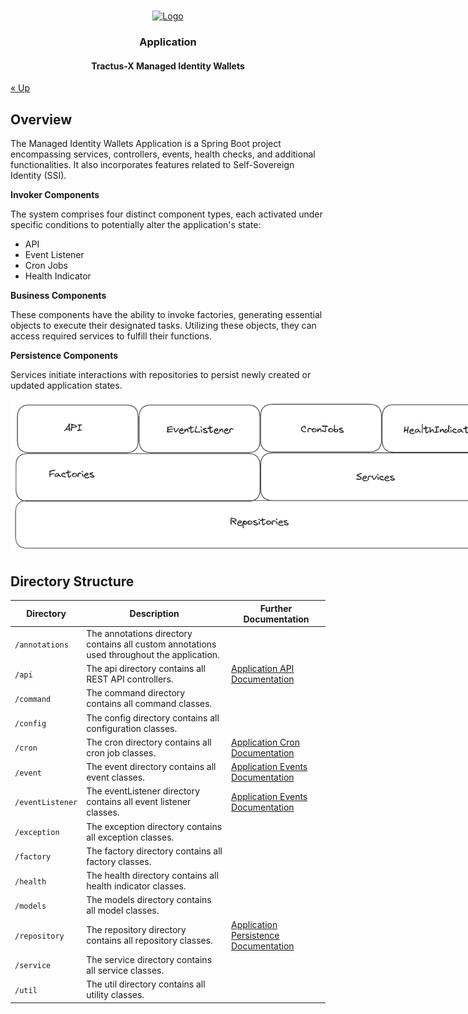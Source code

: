 <a name="readme-top"></a>

<!-- Caption -->

<br />
<div align="center">
  <a href="https://eclipse-tractusx.github.io/img/logo_tractus-x.svg">
    <img src="https://eclipse-tractusx.github.io/img/logo_tractus-x.svg" alt="Logo" width="80" height="80">
  </a>

<h3 align="center">Application</h3>
<h4 align="center">Tractus-X Managed Identity Wallets</h4>

</div>

[« Up](../README.md)

## Overview

The Managed Identity Wallets Application is a Spring Boot project encompassing services, controllers, events, health
checks, and additional functionalities. It also incorporates features related to Self-Sovereign Identity (SSI).

<strong>Invoker Components</strong>

The system comprises four distinct component types, each activated under specific conditions to potentially alter the
application's state:

- API
- Event Listener
- Cron Jobs
- Health Indicator

<strong>Business Components</strong>

These components have the ability to invoke factories, generating essential objects to execute their designated tasks.
Utilizing these objects, they can access required services to fulfill their functions.

<strong>Persistence Components</strong>

Services initiate interactions with repositories to persist newly created or updated application states.

<img src="../images/appDesign.png" alt="design.png" style="max-width: 800px">

## Directory Structure

| Directory        | Description                                                                                | Further Documentation                                                | 
|------------------|--------------------------------------------------------------------------------------------|----------------------------------------------------------------------|
| `/annotations`   | The annotations directory contains all custom annotations used throughout the application. |                                                                      |
| `/api`           | The api directory contains all REST API controllers.                                       | [Application API Documentation](./documentation/api)                 |
| `/command`       | The command directory contains all command classes.                                        |                                                                      |
| `/config`        | The config directory contains all configuration classes.                                   |                                                                      |
| `/cron`          | The cron directory contains all cron job classes.                                          | [Application Cron Documentation](./documentation/cron)               |
| `/event`         | The event directory contains all event classes.                                            | [Application Events Documentation](./documentation/events)           |
| `/eventListener` | The eventListener directory contains all event listener classes.                           | [Application Events Documentation](./documentation/events)           |
| `/exception`     | The exception directory contains all exception classes.                                    |                                                                      |
| `/factory`       | The factory directory contains all factory classes.                                        |                                                                      |
| `/health`        | The health directory contains all health indicator classes.                                |                                                                      |
| `/models`        | The models directory contains all model classes.                                           |                                                                      |
| `/repository`    | The repository directory contains all repository classes.                                  | [Application Persistence Documentation](./documentation/persistence) |
| `/service`       | The service directory contains all service classes.                                        |                                                                      |
| `/util`          | The util directory contains all utility classes.                                           |                                                                      |

